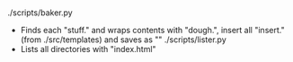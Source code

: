 # 
./scripts/baker.py
- Finds each "stuff.<name>" and wraps contents with "dough.<name>", insert all "insert.<name>" (from ./src/templates) and saves as "<name>"
./scripts/lister.py
- Lists all directories with "index.html"
